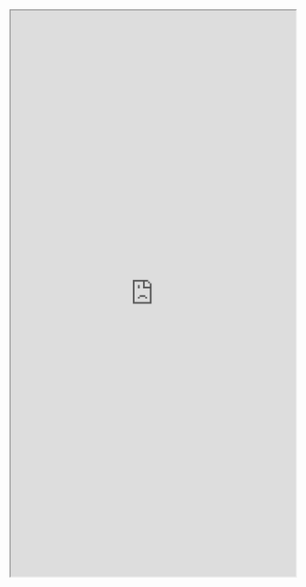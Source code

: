 <iframe src="https://mozilla.github.io/pdf.js/web/viewer.html?file=https://xiaochao.kutina.cn/相关标准/GBT35295-2017信息技术大数据术语.pdf" width="100%" height=1000px></iframe>